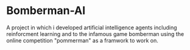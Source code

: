 # Bomberman-AI
A  project in which i developed artificial intelligence agents including reinforcment learning and  to the infamous game bomberman 
using the online competition "pommerman" as a framwork to work on. 
